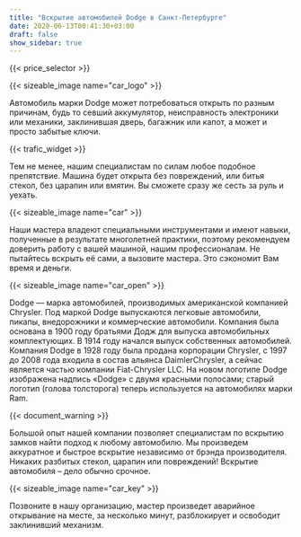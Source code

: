 ```yaml
---
title: "Вскрытие автомобилей Dodge в Санкт-Петербурге"
date: 2020-06-13T00:41:30+03:00
draft: false
show_sidebar: true
---
```


{{< price_selector >}}

{{< sizeable_image name="car_logo" >}}

Автомобиль марки Dodge может потребоваться открыть по разным причинам, будь то севший аккумулятор, неисправность электроники или механики, заклинившая дверь, багажник или капот, а может и просто забытые ключи. 

{{< trafic_widget >}}

Тем не менее, нашим специалистам по силам любое подобное препятствие. Машина будет открыта без повреждений, или битья стекол, без царапин или вмятин. Вы сможете сразу же сесть за руль и уехать.

{{< sizeable_image name="car" >}}

Наши мастера владеют специальными инструментами и имеют навыки, полученные в результате многолетней практики, поэтому рекомендуем доверить работу с вашей машиной, нашим профессионалам. Не пытайтесь вскрыть её сами, а вызовите мастера. Это сэкономит Вам время и деньги.

{{< sizeable_image name="car_open" >}}

Dodge — марка автомобилей, производимых американской компанией Chrysler. Под маркой Dodge выпускаются легковые автомобили, пикапы, внедорожники и коммерческие автомобили. Компания была основана в 1900 году братьями Додж для выпуска автомобильных комплектующих. В 1914 году начался выпуск собственных автомобилей. Компания Dodge в 1928 году была продана корпорации Chrysler, с 1997 до 2008 года входила в состав альянса DaimlerChrysler, а сейчас является частью компании Fiat-Chrysler LLC. На новом логотипе Dodge изображена надпись «Dodge» с двумя красными полосами; старый логотип (голова толсторога) теперь используется на автомобилях марки Ram.

{{< document_warning >}}

Большой опыт нашей компании позволяет специалистам по вскрытию замков найти подход к любому автомобилю. Мы произведем аккуратное и быстрое вскрытие независимо от брэнда производителя. Никаких разбитых стекол, царапин или повреждений! Вскрытие автомобиля – дело обычно срочное. 

{{< sizeable_image name="car_key" >}}

Позвоните в нашу организацию, мастер произведет аварийное открывание на месте, за несколько минут, разблокирует и освободит заклинивший механизм. 
